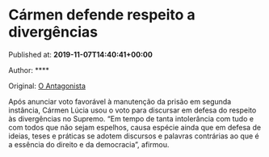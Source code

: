 
# Cármen defende respeito a divergências

Published at: **2019-11-07T14:40:41+00:00**

Author: ****

Original: [O Antagonista](https://www.oantagonista.com/brasil/carmen-defende-respeito-a-divergencias/)

Após anunciar voto favorável à manutenção da prisão em segunda instância, Cármen Lúcia usou o voto para discursar em defesa do respeito às divergências no Supremo.
“Em tempo de tanta intolerância com tudo e com todos que não sejam espelhos, causa espécie ainda que em defesa de ideias, teses e práticas se adotem discursos e palavras contrárias ao que é a essência do direito e da democracia”, afirmou.
